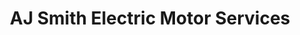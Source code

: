 ---
title: "AJ Smith Electric Motor Services"
url: /east-stroudsburg/aj-smith-electric-motor-services/
shop: car repair
---